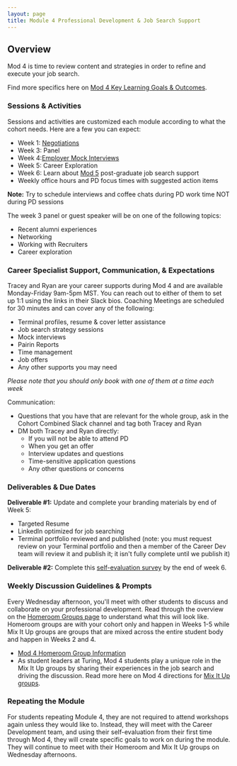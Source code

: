 ```yaml
---
layout: page
title: Module 4 Professional Development & Job Search Support
---
```


## Overview
Mod 4 is time to review content and strategies in order to refine and execute your job search. 

Find more specifics here on [Mod 4 Key Learning Goals & Outcomes](/module_four/mod4_learning_goals).

### Sessions & Activities
Sessions and activities are customized each module according to what the cohort needs. Here are a few you can expect:

* Week 1: [Negotiations](/module_four/negotiations)
* Week 3: Panel
* Week 4:[Employer Mock Interviews](/module_four/mod4_mock_interviews)
* Week 5: Career Exploration
* Week 6: Learn about [Mod 5](/module-5/index) post-graduate job search support
* Weekly office hours and PD focus times with suggested action items

**Note:** Try to schedule interviews and coffee chats during PD work time NOT during PD sessions

The week 3 panel or guest speaker will be on one of the following topics:
* Recent alumni experiences
* Networking
* Working with Recruiters
* Career exploration

### Career Specialist Support, Communication, & Expectations
Tracey and Ryan are your career supports during Mod 4 and are available Monday-Friday 9am-5pm MST. You can reach out to either of them to set up 1:1 using the links in their Slack bios. Coaching Meetings are scheduled for 30 minutes and can cover any of the following:

* Terminal profiles, resume & cover letter assistance
* Job search strategy sessions 
* Mock interviews
* Pairin Reports
* Time management
* Job offers
* Any other supports you may need 

*Please note that you should only book with one of them at a time each week*

Communication:

* Questions that you have that are relevant for the whole group, ask in the Cohort Combined Slack channel and tag both Tracey and Ryan
* DM both Tracey and Ryan directly:
  * If you will not be able to attend PD
  * When you get an offer
  * Interview updates and questions 
  * Time-sensitive application questions
  * Any other questions or concerns 

### Deliverables & Due Dates
**Deliverable #1:** Update and complete your branding materials by end of Week 5:

* Targeted Resume
* LinkedIn optimized for job searching
* Terminal portfolio reviewed and published (note: you must request review on your Terminal portfolio and then a member of the Career Dev team will review it and publish it; it isn't fully complete until we publish it)

**Deliverable #2:** Complete this [self-evaluation survey](https://airtable.com/shrsS9pDedt4Jvnkd) by the end of week 6. 

### Weekly Discussion Guidelines & Prompts
Every Wednesday afternoon, you'll meet with other students to discuss and collaborate on your professional development. Read through the overview on the [Homeroom Groups page](/student_discussion_groups/index) to understand what this will look like. Homeroom groups are with your cohort only and happen in Weeks 1-5 while Mix It Up groups are groups that are mixed across the entire student body and happen in Weeks 2 and 4.

* [Mod 4 Homeroom Group Information](/student_discussion_groups/mod4_homeroom_discussion_prompts)
* As student leaders at Turing, Mod 4 students play a unique role in the Mix It Up groups by sharing their experiences in the job search and driving the discussion. Read more here on Mod 4 directions for [Mix It Up groups](/mixed_groups/mixed_mod4_directions).

### Repeating the Module
For students repeating Module 4, they are not required to attend workshops again unless they would like to. Instead, they will meet with the Career Development team, and using their self-evaluation from their first time through Mod 4, they will create specific goals to work on during the module. They will continue to meet with their Homeroom and Mix It Up groups on Wednesday afternoons. 
